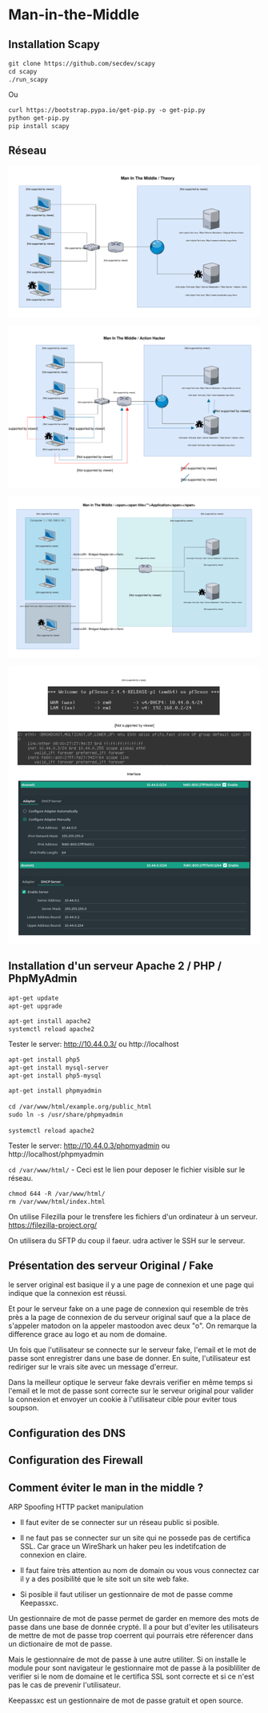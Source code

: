 # Man-in-the-Middle

## Installation Scapy

```
git clone https://github.com/secdev/scapy
cd scapy
./run_scapy
```

Ou

```
curl https://bootstrap.pypa.io/get-pip.py -o get-pip.py
python get-pip.py
pip install scapy
```
## Réseau

![alt text](./IMG-README/diag1.svg "Man In The Middle / Theory")

![alt text](./IMG-README/diag2.svg "Man In The Middle / Action Hacker")

![alt text](./IMG-README/diag3.svg "Man In The Middle / Application")

![alt text](./IMG-README/conf1.svg "Configuration 1")

## Installation d'un serveur Apache 2 / PHP / PhpMyAdmin

```
apt-get update
apt-get upgrade
```

```
apt-get install apache2
systemctl reload apache2
```
Tester le server: http://10.44.0.3/ ou http://localhost

```
apt-get install php5
apt-get install mysql-server
apt-get install php5-mysql
```

```
apt-get install phpmyadmin

cd /var/www/html/example.org/public_html
sudo ln -s /usr/share/phpmyadmin

systemctl reload apache2
```
Tester le server: http://10.44.0.3/phpmyadmin ou http://localhost/phpmyadmin


`cd /var/www/html/`  - Ceci est le lien pour deposer le fichier visible sur le réseau.

```
chmod 644 -R /var/www/html/
rm /var/www/html/index.html
```

On utilise Filezilla pour le trensfere les fichiers d'un ordinateur à un serveur.
https://filezilla-project.org/

On utilisera du SFTP du coup il faeur.
udra activer le SSH sur le serveur.

## Présentation des serveur Original / Fake

le server original est basique il y a une page de connexion et une page qui indique que la connexion est réussi.

Et pour le serveur fake on a une page de connexion qui resemble de très près a la page de connexion de du serveur original sauf que a la place de s'appeler matodon on la appeler mastoodon avec deux "o". On remarque la difference grace au logo et au nom de domaine. 

Un fois que l'utilisateur se connecte sur le serveur fake, l'email et le mot de passe sont enregistrer dans une base de donner. En suite, l'utilisateur est rediriger sur le vrais site avec un message d'erreur.

Dans la meilleur optique le serveur fake devrais verifier en même temps si l'email et le mot de passe sont correcte sur le serveur original pour valider la connexion et envoyer un cookie à l'utilisateur cible pour eviter tous soupson.

## Configuration des DNS



## Configuration des Firewall



## Comment éviter le man in the middle ?

ARP Spoofing
HTTP packet manipulation

- Il faut eviter de se connecter sur un réseau public si posible.

- Il ne faut pas se connecter sur un site qui ne possede pas de certifica SSL. Car grace un WireShark un haker peu les indetifcation de connexion en claire.

- Il faut faire très attention au nom de domain ou vous vous connectez car il y a des posibilité que le site soit un site web fake.

- Si posible il faut utiliser un gestionnaire de mot de passe comme Keepassxc. 

Un gestionnaire de mot de passe permet de garder en memore des mots de passe dans une base de donnée crypté. Il a pour but d'eviter les utilisateurs de mettre de mot de passe trop coerrent qui pourrais etre réferencer dans un dictionaire de mot de passe.

Mais le gestionnaire de mot de passe à une autre utiliter. Si on installe le module pour sont navigateur le gestionnaire mot de passe à la posibliliter de verifier si le nom de domaine et le certifica SSL sont correcte et si ce n'est pas le cas de prevenir l'utilisateur.


Keepassxc est un gestionnaire de mot de passe gratuit et open source.